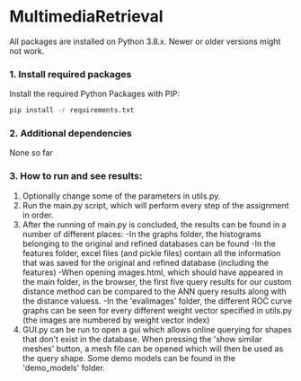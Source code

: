# MultimediaRetrieval

All packages are installed on Python 3.8.x. Newer or older versions might not work.

### 1. Install required packages

Install the required Python Packages with PIP:

```bash
pip install -r requirements.txt
```

### 2. Additional dependencies

None so far

### 3. How to run and see results:

1. Optionally change some of the parameters in utils.py.
2. Run the main.py script, which will perform every step of the assignment in order.
3. After the running of main.py is concluded, the results can be found in a number of different places:
   -In the graphs folder, the histograms belonging to the original and refined databases can be found
   -In the features folder, excel files (and pickle files) contain all the information that was saved for the original and refined database (including the features)
   -When opening images.html, which should have appeared in the main folder, in the browser, the first five query results for our custom distance method can be compared to the ANN query results along with the distance valuess.
   -In the 'evalimages' folder, the different ROC curve graphs can be seen for every different weight vector specified in utils.py (the images are numbered by weight vector index)
4. GUI.py can be run to open a gui which allows online querying for shapes that don't exist in the database. When pressing the 'show similar meshes' button, a mesh file can be opened which will then be used as the query shape. Some demo models can be found in the 'demo_models' folder.
